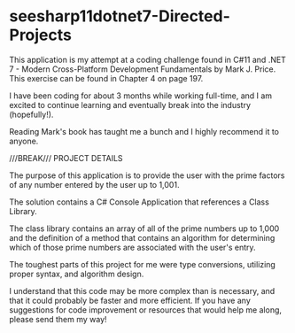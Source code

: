 # seesharp11dotnet7-Directed-Projects

This application is my attempt at a coding challenge found in C#11 and .NET 7 - Modern Cross-Platform Development Fundamentals by Mark J. Price. This exercise can be found in Chapter 4 on page 197.

I have been coding for about 3 months while working full-time, and I am excited to continue learning and eventually break into the industry (hopefully!).

Reading Mark's book has taught me a bunch and I highly recommend it to anyone. 

///BREAK///
PROJECT DETAILS

The purpose of this application is to provide the user with the prime factors of any number entered by the user up to 1,001.

The solution contains a C# Console Application that references a Class Library.

The class library contains an array of all of the prime numbers up to 1,000 and the definition of a method that contains an algorithm for determining which of those prime numbers are associated with the user's entry. 

The toughest parts of this project for me were type conversions, utilizing proper syntax, and algorithm design.

I understand that this code may be more complex than is necessary, and that it could probably be faster and more efficient. If you have any suggestions for code improvement or resources that would help me along, please send them my way! 

